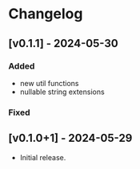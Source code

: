 # Changelog

## <a id="v0.1.1"></a>[v0.1.1] - 2024-05-30

### Added

- new util functions
- nullable string extensions

### Fixed


## <a id="v0.1.0+1"></a>[v0.1.0+1] - 2024-05-29

- Initial release.
